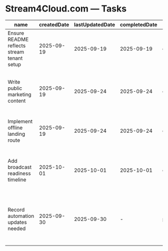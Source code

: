 # Stream4Cloud.com — Tasks

| name                                       | createdDate | lastUpdatedDate | completedDate | status   | description                                                                                                              |
| ------------------------------------------ | ----------- | --------------- | ------------- | -------- | ------------------------------------------------------------------------------------------------------------------------ |
| Ensure README reflects stream tenant setup | 2025-09-19  | 2025-09-19      | 2025-09-19    | complete | Verified dev commands and env vars point to the Stream4Cloud workspace.                                                  |
| Write public marketing content             | 2025-09-19  | 2025-09-24      | 2025-09-24    | complete | Replace placeholder copy with pitch messaging, feature bullets, and CTA links for broadcasters.                          |
| Implement offline landing route            | 2025-09-19  | 2025-09-24      | 2025-09-24    | complete | Add a service-worker-friendly offline page and wire it into router fallbacks.                                            |
| Add broadcast readiness timeline           | 2025-10-01  | 2025-10-01      | 2025-10-01    | complete | Added a planning-to-postmortem timeline to the marketing landing so partners can follow every launch phase.              |
| Record automation updates needed           | 2025-09-30  | 2025-09-30      | -             | planned  | Note stream4cloud.com-specific paths (vite config host, sitemap URL, workflow secrets) required by the tenant generator. |
